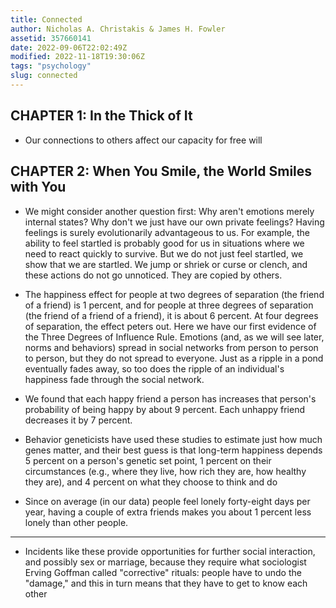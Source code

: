 ```yaml
---
title: Connected
author: Nicholas A. Christakis & James H. Fowler
assetid: 357660141
date: 2022-09-06T22:02:49Z
modified: 2022-11-18T19:30:06Z
tags: "psychology"
slug: connected
---
```


## CHAPTER 1: In the Thick of It

*  Our connections to others affect our capacity for free will

## CHAPTER 2: When You Smile, the World Smiles with You

*  We might consider another question first: Why aren't emotions merely internal states? Why don't we just have our own private feelings? Having feelings is surely evolutionarily advantageous to us. For example, the ability to feel startled is probably good for us in situations where we need to react quickly to survive. But we do not just feel startled, we show that we are startled. We jump or shriek or curse or clench, and these actions do not go unnoticed. They are copied by others.

*  The happiness effect for people at two degrees of separation (the friend of a friend) is 1 percent, and for people at three degrees of separation (the friend of a friend of a friend), it is about 6 percent. At four degrees of separation, the effect peters out. Here we have our first evidence of the Three Degrees of Influence Rule. Emotions (and, as we will see later, norms and behaviors) spread in social networks from person to person to person, but they do not spread to everyone. Just as a ripple in a pond eventually fades away, so too does the ripple of an individual's happiness fade through the social network.

*  We found that each happy friend a person has increases that person's probability of being happy by about 9 percent. Each unhappy friend decreases it by 7 percent.

*  Behavior geneticists have used these studies to estimate just how much genes matter, and their best guess is that long-term happiness depends 5 percent on a person's genetic set point, 1 percent on their circumstances (e.g., where they live, how rich they are, how healthy they are), and 4 percent on what they choose to think and do

*  Since on average (in our data) people feel lonely forty-eight days per year, having a couple of extra friends makes you about 1 percent less lonely than other people.

---

*  Incidents like these provide opportunities for further social interaction, and possibly sex or marriage, because they require what sociologist Erving Goffman called "corrective" rituals: people have to undo the "damage," and this in turn means that they have to get to know each other

